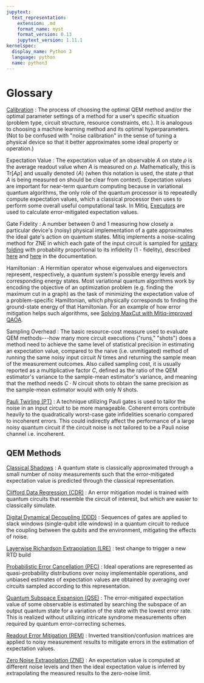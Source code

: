 ```yaml
---
jupytext:
  text_representation:
    extension: .md
    format_name: myst
    format_version: 0.13
    jupytext_version: 1.11.1
kernelspec:
  display_name: Python 3
  language: python
  name: python3
---
```


# Glossary

[Calibration](calibrators.md)
: The process of choosing
the optimal QEM method and/or the optimal parameter settings of a method for a user's specific situation
(problem type, circuit structure, resource constraints, etc.). It is analogous to choosing a machine learning method
and its optimal hyperparameters. (Not to be confused with "noise calibration" in the sense of
tuning a physical device so that it better approximates some ideal property or operation.)

Expectation Value
: The expectation value of an observable $A$ on state $\rho$ is the average
readout value when $A$ is measured on $\rho$. Mathematically, this is $\text{Tr}[A\rho]$ and usually denoted $\langle A \rangle$ (when this notation is used, the state $\rho$ that $A$ is being measured on should be clear from context). Expectation values are important
for near-term quantum computing because in variational quantum algorithms,
the only role of the quantum processor is to repeatedly compute expectation values, which a classical processor then uses to perform some overall useful computational task. In Mitiq, [Executors](executors.md) are used to calculate error-mitigated expectation values.

Gate Fidelity
: A number between 0 and 1 measuring how
closely a particular device's (noisy) physical implementation of a gate approximates the ideal gate's action on quantum states. Mitiq implements a noise-scaling method for ZNE in which each gate of the input circuit is sampled for [unitary folding](./zne-3-options.md#unitary-folding) with probability proportional to its infidelity (1 - fidelity), described [here](./zne-3-options.md#folding-gates-by-fidelity) and [here](https://mitiq.readthedocs.io/en/stable/apidoc.html#mitiq.zne.scaling.folding.fold_gates_at_random) in the documentation.

Hamiltonian
: A Hermitian operator whose eigenvalues and eigenvectors represent, respectively, a quantum system's possible energy levels and corresponding energy states. Most variational quantum algorithms work by encoding the objective of an optimization problem (e.g. finding the maximum cut in a graph) as the task of minimizing the expectation value of a problem-specific Hamiltonian, which physically corresponds to finding the ground-state energy of that Hamiltonian. For an example of how error mitigation helps such algorithms, see [Solving MaxCut with Mitiq-improved QAOA](../examples/maxcut-demo.md).

Sampling Overhead
: The basic resource-cost measure used to evaluate QEM methods---how many more circuit executions ("runs," "shots") does a method need to achieve the same level of statistical precision in estimating an expectation value, compared to
the naive (i.e. unmitigated) method of running the same noisy input circuit $N$ times and returning the
sample mean of the measurement outcomes. Also called sampling cost, it is usually reported as a multiplicative factor $C$, defined as the ratio of the QEM estimator's variance to the sample-mean estimator's variance, and meaning that
the method needs $C \cdot N$ circuit shots to obtain the same precision as the sample-mean estimator would with only $N$ shots.

[Pauli Twirling (PT)](pt.md)
: A technique utilizing Pauli gates is used to tailor the noise in an input circuit to be more manageable. Coherent errors contribute heavily to the quadratically worst-case gate infidelities scenario compared to incoherent errors. This could indirectly affect the performance of a large noisy quantum circuit if the circuit noise is not tailored to be a Pauli noise channel i.e. incoherent. 


## QEM Methods

[Classical Shadows](shadows.md)
: A quantum state is classically approximated through a small number of noisy measurements such that the error-mitigated expectation value is predicted through the classical representation.  

[Clifford Data Regression (CDR)](cdr.md)
: An error mitigation model is
trained with quantum circuits that resemble the circuit of interest, but which are easier to classically simulate.

[Digital Dynamical Decoupling (DDD)](ddd.md)
: Sequences of gates are applied to slack windows (single-qubit idle windows) in a quantum circuit to reduce the coupling
between the qubits and the environment, mitigating the effects of noise.

[Layerwise Richardson Extrapolation (LRE)](lre.md)
: test change to trigger a new RTD build

[Probabilistic Error Cancellation (PEC)](pec.md)
: Ideal operations are represented as quasi-probability distributions over noisy implementable operations, and unbiased estimates of expectation values are obtained by averaging over circuits sampled according to this representation.

[Quantum Subspace Expansion (QSE)](qse.md)
: The error-mitigated expectation value of some observable is estimated by searching the subspace of an output quantum state for a variation of the state with the lowest error rate. This is realized without utilizing intricate syndrome measurements often required by quantum error-correcting schemes.  

[Readout Error Mitigation (REM)](rem.md)
: Inverted transition/confusion matrices are applied to noisy measurement results to mitigate errors in the estimation of expectation values.

[Zero Noise Extrapolation (ZNE)](zne.md)
: An expectation value is computed at different noise levels and then
the ideal expectation value is inferred by extrapolating the measured results to the zero-noise limit.
